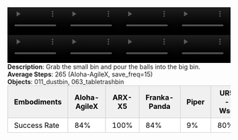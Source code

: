 <!DOCTYPE html>
<html lang="en">
<body>
    <div style="display: flex;">
        <video src="../task_video_clean/dump_bin_bigbin/aloha-agilex_head.mp4" controls loop muted autoplay style="width: 25%;"></video>
        <video src="../task_video_clean/dump_bin_bigbin/franka-panda_head.mp4" controls loop muted autoplay style="width: 25%;"></video>
        <video src="../task_video_clean/dump_bin_bigbin/ARX-X5_head.mp4" controls loop muted autoplay style="width: 25%;"></video>
        <video src="../task_video_clean/dump_bin_bigbin/ur5-wsg_head.mp4" controls loop muted autoplay style="width: 25%;"></video>
    </div>
    <div style="display: flex;">
        <video src="../task_video_clean/dump_bin_bigbin/aloha-agilex_world.mp4" controls loop muted autoplay style="width: 25%;"></video>
        <video src="../task_video_clean/dump_bin_bigbin/franka-panda_world.mp4" controls loop muted autoplay style="width: 25%;"></video>
        <video src="../task_video_clean/dump_bin_bigbin/ARX-X5_world.mp4" controls loop muted autoplay style="width: 25%;"></video>
        <video src="../task_video_clean/dump_bin_bigbin/ur5-wsg_world.mp4" controls loop muted autoplay style="width: 25%;"></video>
    </div>
    <b>Description</b>: Grab the small bin and pour the balls into the big bin.<br>
    <b>Average Steps</b>: 265 (Aloha-AgileX, save_freq=15)<br>
    <b>Objects</b>: 011_dustbin, 063_tabletrashbin<br>
    <table style="margin:0 auto;border-collapse:collapse;width:auto;min-width:180px;background-color:white;">
        <thead>
            <tr style="background:#f0f0f0;">
                <th style="border:1px solid #ccc;padding:6px 14px;color:black;">Embodiments</th>
                <th style="border:1px solid #ccc;padding:6px 14px;color:black;">Aloha-AgileX</th>
                <th style="border:1px solid #ccc;padding:6px 14px;color:black;">ARX-X5</th>
                <th style="border:1px solid #ccc;padding:6px 14px;color:black;">Franka-Panda</th>
                <th style="border:1px solid #ccc;padding:6px 14px;color:black;">Piper</th>
                <th style="border:1px solid #ccc;padding:6px 14px;color:black;">UR5-Wsg</th>
            </tr>
        </thead>
        <tbody>
            <tr style="background:white;">
                <td style="border:1px solid #ccc;padding:6px 14px;color:black;">Success Rate</td>
                <td style="border:1px solid #ccc;padding:6px 14px;color:black;">84%</td>
                <td style="border:1px solid #ccc;padding:6px 14px;color:black;">100%</td>
                <td style="border:1px solid #ccc;padding:6px 14px;color:black;">84%</td>
                <td style="border:1px solid #ccc;padding:6px 14px;color:black;">9%</td>
                <td style="border:1px solid #ccc;padding:6px 14px;color:black;">80%</td>
            </tr>
        </tbody>
    </table>
</body>
</html>
